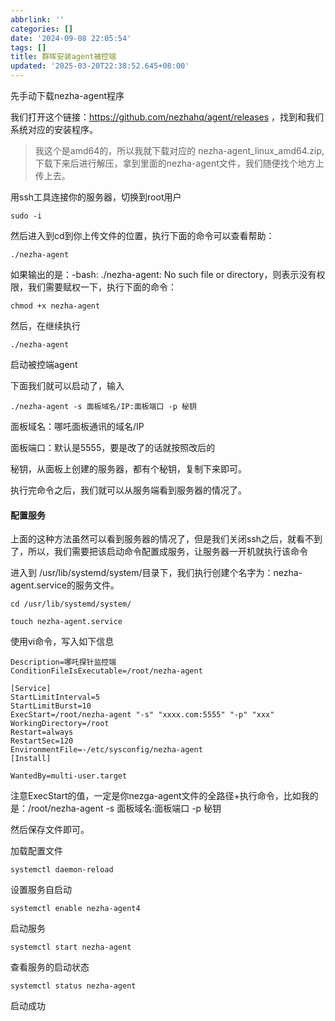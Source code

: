 ```yaml
---
abbrlink: ''
categories: []
date: '2024-09-08 22:05:54'
tags: []
title: 群晖安装agent被控端
updated: '2025-03-20T22:38:52.645+08:00'
---
```

先手动下载nezha-agent程序

我们打开这个链接：https://github.com/nezhahq/agent/releases ，找到和我们系统对应的安装程序。

> 我这个是amd64的，所以我就下载对应的 nezha-agent_linux_amd64.zip,下载下来后进行解压，拿到里面的nezha-agent文件，我们随便找个地方上传上去。

用ssh工具连接你的服务器，切换到root用户

```
sudo -i
```

然后进入到cd到你上传文件的位置，执行下面的命令可以查看帮助：

```
./nezha-agent 
```

如果输出的是：-bash: ./nezha-agent: No such file or directory，则表示没有权限，我们需要赋权一下，执行下面的命令：

```
chmod +x nezha-agent
```

然后，在继续执行

```
./nezha-agent
```

启动被控端agent

下面我们就可以启动了，输入

```
./nezha-agent -s 面板域名/IP:面板端口 -p 秘钥
```

面板域名：哪吒面板通讯的域名/IP

面板端口：默认是5555，要是改了的话就按照改后的

秘钥，从面板上创建的服务器，都有个秘钥，复制下来即可。

执行完命令之后，我们就可以从服务端看到服务器的情况了。

#### 配置服务

上面的这种方法虽然可以看到服务器的情况了，但是我们关闭ssh之后，就看不到了，所以，我们需要把该启动命令配置成服务，让服务器一开机就执行该命令

进入到 /usr/lib/systemd/system/目录下，我们执行创建个名字为：nezha-agent.service的服务文件。

```
cd /usr/lib/systemd/system/
```

```
touch nezha-agent.service
```

使用vi命令，写入如下信息

```
Description=哪吒探针监控端
ConditionFileIsExecutable=/root/nezha-agent

[Service]
StartLimitInterval=5
StartLimitBurst=10
ExecStart=/root/nezha-agent "-s" "xxxx.com:5555" "-p" "xxx"
WorkingDirectory=/root
Restart=always
RestartSec=120
EnvironmentFile=-/etc/sysconfig/nezha-agent
[Install]

WantedBy=multi-user.target
```

注意ExecStart的值，一定是你nezga-agent文件的全路径+执行命令，比如我的是：/root/nezha-agent -s 面板域名:面板端口 -p 秘钥

然后保存文件即可。

加载配置文件

```
systemctl daemon-reload
```

设置服务自启动

```
systemctl enable nezha-agent4
```

启动服务

```
systemctl start nezha-agent
```

查看服务的启动状态

```
systemctl status nezha-agent
```

启动成功
